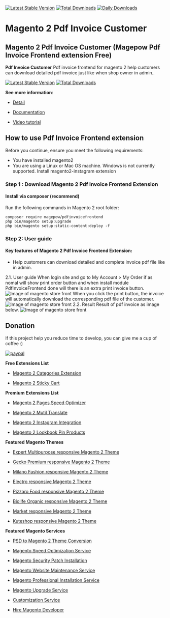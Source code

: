 
[![Latest Stable Version](https://poser.pugx.org/magepow/pdfinvoicefrontend/v/stable)](https://packagist.org/packages/magepow/pdfinvoicefrontend)
[![Total Downloads](https://poser.pugx.org/magepow/pdfinvoicefrontend/downloads)](https://packagist.org/packages/magepow/pdfinvoicefrontend)
[![Daily Downloads](https://poser.pugx.org/magepow/pdfinvoicefrontend/d/daily)](https://packagist.org/packages/magepow/pdfinvoicefrontend)
# Magento 2 Pdf Invoice Customer

## Magento 2 Pdf Invoice Customer (Magepow Pdf Invoice Frontend extension Free)

**Pdf Invoice Customer** Pdf invoice frontend for magento 2 help customers can download detailed pdf invoice just like when shop owner in admin..

[![Latest Stable Version](https://poser.pugx.org/magepow/pdfinvoicefrontend/v/stable)](https://packagist.org/packages/magepow/pdfinvoicefrontend)
[![Total Downloads](https://poser.pugx.org/magepow/pdfinvoicefrontend/downloads)](https://packagist.org/packages/magepow/pdfinvoicefrontend)

**See more information**:

- [Detail](https://magepow.com/magento-2-infinite-scroll-extension.html)

- [Documentation](https://docs.alothemes.com/m2/extension/pdfinvoicefrontend/)

- [Video tutorial](https://www.youtube.com/watch?v=gTemvUzrOJg&t=57s)

## How to use Pdf Invoice Frontend extension
Before you continue, ensure you meet the following requirements:

  * You have installed magento2
  * You are using a Linux or Mac OS machine. Windows is not currently supported.
  Install magento2-instagram extension

### Step 1 : Download Magento 2 Pdf Invoice Frontend Extension

 #### Install via composer (recommend)
Run the following commands in Magento 2 root folder:
```
composer require magepow/pdfinvoicefrontend
php bin/magento setup:upgrade
php bin/magento setup:static-content:deploy -f
```

### Step 2: User guide
  #### Key features of Magento 2 Pdf Invoice Frontend Extension:
  * Help customers can download detailed and complete invoice pdf file like in admin.

  2.1. User guide
    When login site and go to My Account > My Order if as nomal will show print order button and when install module PdfInvoiceFrontend done will there is an extra print invoice button.
    ![Image of magento store front](https://github.com/magepow/magento-2-pdf-invoice-frontend/blob/master/media/print_invoice_button.png)
    When you click the print button, the invoice will automatically download the corresponding pdf file of the customer.
    ![Image of magento store front](https://github.com/magepow/magento-2-pdf-invoice-frontend/blob/master/media/download_pdf_invoice.png)
  2.2. Result
   Result of pdf invoice as image below.
   ![Image of magento store front](https://github.com/magepow/magento-2-pdf-invoice-frontend/blob/master/media/pdf.png)

 ## Donation

If this project help you reduce time to develop, you can give me a cup of coffee :) 

[![paypal](https://www.paypalobjects.com/en_US/i/btn/btn_donateCC_LG.gif)](https://www.paypal.com/paypalme/alopay)

      
**Free Extensions List**

* [Magento 2 Categories Extension](https://magepow.com/magento-categories-extension.html)

* [Magento 2 Sticky Cart](https://magepow.com/magento-sticky-cart.html)

**Premium Extensions List**

* [Magento 2 Pages Speed Optimizer](https://magepow.com/magento2-speed-optimizer.html)

* [Magento 2 Mutil Translate](https://magepow.com/magento-multi-translate.html)

* [Magento 2 Instagram Integration](https://magepow.com/magento-2-instagram.html)

* [Magento 2 Lookbook Pin Products](https://magepow.com/lookbook-pin-products.html)

**Featured Magento Themes**

* [Expert Multipurpose responsive Magento 2 Theme](https://1.envato.market/c/1314680/275988/4415?u=https://themeforest.net/item/expert-premium-responsive-magento-2-and-1-support-rtl-magento-2-/21667789)

* [Gecko Premium responsive Magento 2 Theme](https://1.envato.market/c/1314680/275988/4415?u=https://themeforest.net/item/gecko-responsive-magento-2-theme-rtl-supported/24677410)

* [Milano Fashion responsive Magento 2 Theme](https://1.envato.market/c/1314680/275988/4415?u=https://themeforest.net/item/milano-fashion-responsive-magento-1-2-theme/12141971)

* [Electro responsive Magento 2 Theme](https://1.envato.market/c/1314680/275988/4415?u=https://themeforest.net/item/electro-responsive-magento-1-2-theme/17042067)

* [Pizzaro Food responsive Magento 2 Theme](https://1.envato.market/c/1314680/275988/4415?u=https://themeforest.net/item/pizzaro-food-responsive-magento-1-2-theme/19438157)

* [Biolife Organic responsive Magento 2 Theme](https://1.envato.market/c/1314680/275988/4415?u=https://themeforest.net/item/biolife-organic-food-magento-2-theme-rtl-supported/25712510)

* [Market responsive Magento 2 Theme](https://1.envato.market/c/1314680/275988/4415?u=https://themeforest.net/item/market-responsive-magento-2-theme/22997928)

* [Kuteshop responsive Magento 2 Theme](https://1.envato.market/c/1314680/275988/4415?u=https://themeforest.net/item/kuteshop-multipurpose-responsive-magento-1-2-theme/12985435)

**Featured Magento Services**

* [PSD to Magento 2 Theme Conversion](https://magepow.com/psd-to-magento-theme-conversion.html)

* [Magento Speed Optimization Service](https://magepow.com/magento-speed-optimization-service.html)

* [Magento Security Patch Installation](https://magepow.com/magento-security-patch-installation.html)

* [Magento Website Maintenance Service](https://magepow.com/website-maintenance-service.html)

* [Magento Professional Installation Service](https://magepow.com/professional-installation-service.html)

* [Magento Upgrade Service](https://magepow.com/magento-upgrade-service.html)

* [Customization Service](https://magepow.com/customization-service.html)

* [Hire Magento Developer](https://magepow.com/hire-magento-developer.html)
